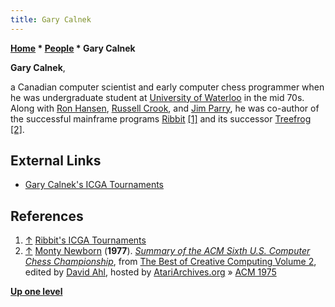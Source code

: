 ```yaml
---
title: Gary Calnek
---
```

**[Home](Home "Home") * [People](People "People") * Gary Calnek**

**Gary Calnek**,

a Canadian computer scientist and early computer chess programmer when he was undergraduate student at [University of Waterloo](University_of_Waterloo "University of Waterloo") in the mid 70s. Along with [Ron Hansen](Ron_Hansen "Ron Hansen"), [Russell Crook](Russell_Crook "Russell Crook"), and [Jim Parry](Jim_Parry "Jim Parry"), he was co-author of the successful mainframe programs [Ribbit](Ribbit "Ribbit") <a id="cite-note-1" href="#cite-ref-1">[1]</a> and its successor [Treefrog](Treefrog "Treefrog") <a id="cite-note-2" href="#cite-ref-2">[2]</a>.

## External Links

- [Gary Calnek's ICGA Tournaments](https://www.game-ai-forum.org/icga-tournaments/person.php?id=451)

## References

1. <a id="cite-ref-1" href="#cite-note-1">↑</a> [Ribbit's ICGA Tournaments](https://www.game-ai-forum.org/icga-tournaments/program.php?id=43)
1. <a id="cite-ref-2" href="#cite-note-2">↑</a> [Monty Newborn](Monroe_Newborn "Monroe Newborn") (**1977**). *[Summary of the ACM Sixth U.S. Computer Chess Championship](http://www.atariarchives.org/bcc2/showpage.php?page=22)*, from [The Best of Creative Computing Volume 2](Creative_Computing#Best2 "Creative Computing"), edited by [David Ahl](https://en.wikipedia.org/wiki/David_H._Ahl), hosted by [AtariArchives.org](http://www.atariarchives.org/) » [ACM 1975](ACM_1975 "ACM 1975")

**[Up one level](People "People")**


